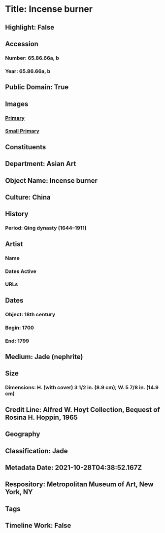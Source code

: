 # Title: Incense burner
## Highlight: False
## Accession
### Number: 65.86.66a, b
### Year: 65.86.66a, b
## Public Domain: True
## Images
### [Primary](https://images.metmuseum.org/CRDImages/as/original/183826.jpg)
### [Small Primary](https://images.metmuseum.org/CRDImages/as/web-large/183826.jpg)
## Constituents
## Department: Asian Art
## Object Name: Incense burner
## Culture: China
## History
### Period: Qing dynasty (1644–1911)
## Artist
### Name
### Dates Active
### URLs
## Dates
### Object: 18th century
### Begin: 1700
### End: 1799
## Medium: Jade (nephrite)
## Size
### Dimensions: H. (with cover) 3 1/2 in. (8.9 cm);  W. 5 7/8 in. (14.9 cm)
## Credit Line: Alfred W. Hoyt Collection, Bequest of Rosina H. Hoppin, 1965
## Geography
## Classification: Jade
## Metadata Date: 2021-10-28T04:38:52.167Z
## Respository: Metropolitan Museum of Art, New York, NY
## Tags
## Timeline Work: False